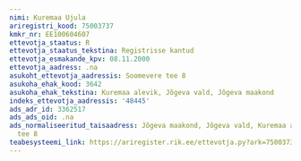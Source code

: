 ```yaml
---
nimi: Kuremaa Ujula
ariregistri_kood: 75003737
kmkr_nr: EE100604607
ettevotja_staatus: R
ettevotja_staatus_tekstina: Registrisse kantud
ettevotja_esmakande_kpv: 08.11.2000
ettevotja_aadress: .na
asukoht_ettevotja_aadressis: Soomevere tee 8
asukoha_ehak_kood: 3642
asukoha_ehak_tekstina: Kuremaa alevik, Jõgeva vald, Jõgeva maakond
indeks_ettevotja_aadressis: '48445'
ads_adr_id: 3362517
ads_ads_oid: .na
ads_normaliseeritud_taisaadress: Jõgeva maakond, Jõgeva vald, Kuremaa alevik, Soomevere
  tee 8
teabesysteemi_link: https://ariregister.rik.ee/ettevotja.py?ark=75003737&ref=rekvisiidid
---
```

